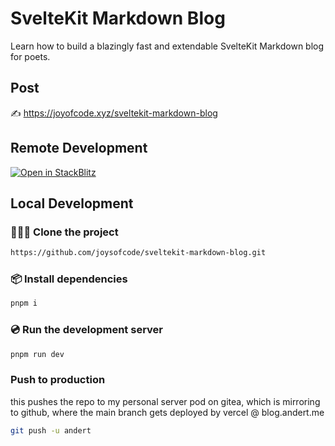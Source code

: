 # SvelteKit Markdown Blog

Learn how to build a blazingly fast and extendable SvelteKit Markdown blog for poets.

## Post

✍️ https://joyofcode.xyz/sveltekit-markdown-blog

## Remote Development

[![Open in StackBlitz](https://developer.stackblitz.com/img/open_in_stackblitz.svg)](https://stackblitz.com/github/joysofcode/sveltekit-markdown-blog)

## Local Development

### 🧑‍🤝‍🧑 Clone the project

```sh
https://github.com/joysofcode/sveltekit-markdown-blog.git
```

### 📦️ Install dependencies

```sh
pnpm i
```

### 💿️ Run the development server

```sh
pnpm run dev
```

### Push to production
this pushes the repo to my personal server pod on gitea, which is mirroring to github, where the main branch gets deployed by vercel @ blog.andert.me
```sh
git push -u andert
```

